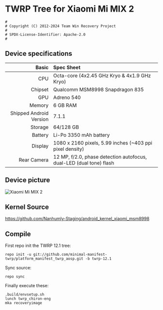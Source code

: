 # TWRP Tree for Xiaomi Mi MIX 2
```
#
# Copyright (C) 2012-2024 Team Win Recovery Project
#
# SPDX-License-Identifier: Apache-2.0
#
```

## Device specifications

Basic   | Spec Sheet
-------:|:-------------------------
CPU     | Octa-core (4x2.45 GHz Kryo & 4x1.9 GHz Kryo)
Chipset | Qualcomm MSM8998 Snapdragon 835
GPU     | Adreno 540
Memory  | 6 GB RAM
Shipped Android Version | 7.1.1
Storage | 64/128 GB
Battery | Li-Po 3350 mAh battery
Display | 1080 x 2160 pixels, 5.99 inches (~403 ppi pixel density)
Rear Camera  | 12 MP, f/2.0, phase detection autofocus, dual-LED (dual tone) flash

## Device picture

![Xiaomi Mi MIX 2](https://i8.mifile.cn/a1/pms_1505401464.03824312!560x560.jpg "Xiaomi Mi MIX 2 in black")

## Kernel Source

https://github.com/Nanhumly-Staging/android_kernel_xiaomi_msm8998

## Compile

First repo init the TWRP 12.1 tree:

```shell
repo init -u git://github.com/minimal-manifest-twrp/platform_manifest_twrp_aosp.git -b twrp-12.1
```

Sync source:

```shell
repo sync
```

Finally execute these:

```
.build/envsetup.sh
lunch twrp_chiron-eng
mka recoveryimage
```
